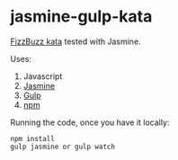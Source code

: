 # jasmine-gulp-kata
[FizzBuzz kata](http://agilekatas.co.uk/katas/FizzBuzz-Kata) tested with Jasmine.

Uses:

1. Javascript
2. [Jasmine](http://jasmine.github.io/)
3. [Gulp](http://gulpjs.com/)
4. [npm](https://www.npmjs.com/)

Running the code, once you have it locally:

    npm install
    gulp jasmine or gulp watch

